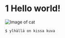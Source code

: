 # 1 Hello world!

![Image of cat](![image](https://github.com/user-attachments/assets/3b3876e1-bbca-4615-ac46-051f90ba07de)
)
```
$ ylhällä on kissa kuva
```
